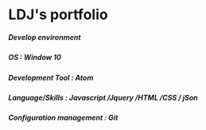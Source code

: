 # LDJ's portfolio

##### Develop environment  
##### OS : Window 10  
##### Development Tool : Atom
##### Language/Skills : Javascript /Jquery /HTML /CSS / jSon
##### Configuration management : Git  
